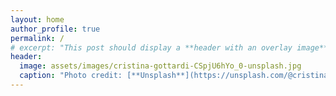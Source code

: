 ```yaml
---
layout: home
author_profile: true
permalink: /
# excerpt: "This post should display a **header with an overlay image**, if the theme supports it."
header:
  image: assets/images/cristina-gottardi-CSpjU6hYo_0-unsplash.jpg
  caption: "Photo credit: [**Unsplash**](https://unsplash.com/@cristina_gottardi?utm_source=unsplash&utm_medium=referral&utm_content=creditCopyText)"
---
```

